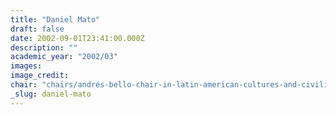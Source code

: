 ```yaml
---
title: "Daniel Mato"
draft: false
date: 2002-09-01T23:41:00.000Z
description: ""
academic_year: "2002/03"
images:
image_credit:
chair: "chairs/andrés-bello-chair-in-latin-american-cultures-and-civilizations.md"
_slug: daniel-mato
---
```


